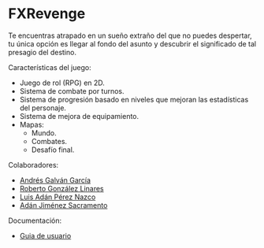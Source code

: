 # FXRevenge

Te encuentras atrapado en un sueño extraño del que no puedes despertar, tu única opción es llegar al fondo del asunto y descubrir el significado de tal presagio del destino.

Características del juego:

* Juego de rol (RPG) en 2D.
* Sistema de combate por turnos.
* Sistema de progresión basado en niveles que mejoran las estadísticas del personaje.
* Sistema de mejora de equipamiento.
* Mapas:
  * Mundo.
  * Combates.
  * Desafío final.


Colaboradores:
* [Andrés Galván García](https://github.com/Adexuz7)
* [Roberto González Linares](https://github.com/RobertoG-C)
* [Luis Adán Pérez Nazco](https://github.com/ADPLuis)
* [Adán Jiménez Sacramento](https://github.com/Aquaelix)

Documentación:

- [Guia de usuario](https://github.com/dam-dad/FXRevenge/blob/master/FXRevenge_GuiaUsuario.md)

